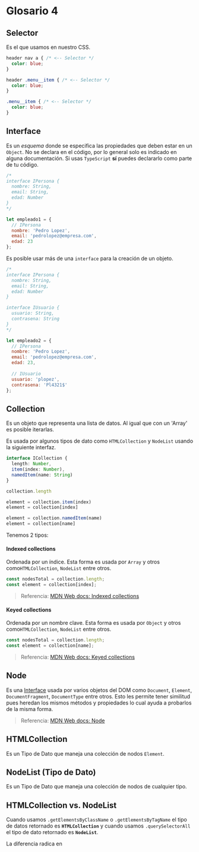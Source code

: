 # Glosario 4


## Selector

Es el que usamos en nuestro CSS.

```css
header nav a { /* <-- Selector */
  color: blue;
}

header .menu__item { /* <-- Selector */
  color: blue;
}

.menu__item { /* <-- Selector */
  color: blue;
}
```


## Interface

Es un _esquema_ donde se especifica las propiedades que deben estar en un `Object`. No se declara en el código, por lo general solo es indicado en alguna documentación. Si usas `TypeScript` **sí** puedes declararlo como parte de tu código.

```js
/*
interface IPersona {
  nombre: String,
  email: String,
  edad: Number
}
*/

let empleado1 = {
  // IPersona
  nombre: 'Pedro Lopez',
  email: 'pedrolopez@empresa.com',
  edad: 23
};
```

Es posible usar más de una `interface` para la creación de un objeto.

```js
/*
interface IPersona {
  nombre: String,
  email: String,
  edad: Number
}

interface IUsuario {
  usuario: String,
  contrasena: String
}
*/

let empleado2 = {
  // IPersona
  nombre: 'Pedro Lopez',
  email: 'pedrolopez@empresa.com',
  edad: 23,
  
  // IUsuario
  usuario: 'plopez',
  contrasena: 'Pl4321$'
};
```


## Collection

Es un objeto que representa una lista de datos. Al igual que con un 'Array' es posible iterarlas.

Es usada por algunos tipos de dato como `HTMLCollection` y `NodeList` usando la siguiente interfaz.

```typescript
interface ICollection {
  length: Number,
  item(index: Number),
  namedItem(name: String)
}
```
```js
collection.length

element = collection.item(index)
element = collection[index]

element = collection.namedItem(name)
element = collection[name]
```

Tenemos 2 tipos:


#### Indexed collections

Ordenada por un índice. Esta forma es usada por `Array` y otros como`HTMLCollection`, `NodeList` entre otros.

```js
const nodesTotal = collection.length;
const element = collection[index];
```

> Referencia: [MDN Web docs: Indexed collections](https://developer.mozilla.org/en-US/docs/Web/JavaScript/Guide/Indexed_collections)


#### Keyed collections

Ordenada por un nombre clave. Esta forma es usada por `Object` y otros como`HTMLCollection`, `NodeList` entre otros.

```js
const nodesTotal = collection.length;
const element = collection[name];
```

> Referencia: [MDN Web docs: Keyed collections](https://developer.mozilla.org/en-US/docs/Web/JavaScript/Guide/Keyed_collections)


## Node

Es una [Interface](./glosario-4.md#Interface) usada por varios objetos del DOM como `Document`, `Element`, `DocumentFragment`, `DocumentType` entre otros. Esto les permite tener similitud pues heredan los mismos métodos y propiedades lo cual ayuda a probarlos de la misma forma.

> Referencia: [MDN Web docs: Node](https://developer.mozilla.org/en-US/docs/Web/API/Node)


## HTMLCollection

Es un Tipo de Dato que maneja una colección de nodos `Element`.


## NodeList (Tipo de Dato)

Es un Tipo de Dato que maneja una colección de nodos de cualquier tipo.


## HTMLCollection vs. NodeList

Cuando usamos `.getElementsByClassName` o `.getElementsByTagName` el tipo de datos retornado es **`HTMLCollection`** y cuando usamos `.querySelectorAll` el tipo de dato retornado es **`NodeList`**.

La diferencia radica en 